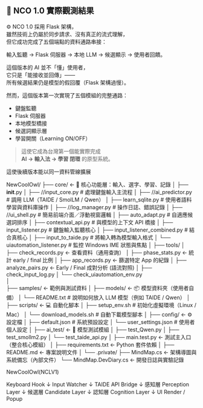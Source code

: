 ## 🔧 NCO 1.0 實際觀測結果

⚙️ NCO 1.0 採用 Flask 架構，  
雖然技術上仍屬於同步請求、沒有真正的流式理解，  
但它成功完成了五個端點的資料通路串接：

輸入監聽 → Flask 伺服器 → 本地 LLM → 候選顯示 → 使用者回饋。

這個版本的 AI 並不「懂」使用者，  
它只是「能接收並回傳」——  
所有候選結果仍是模型的假回覆（Flask 架構過慢）。

然而，這個版本第一次實現了五個模組的完整通路：
- 鍵盤監聽  
- Flask 伺服器  
- 本地模型橋接  
- 候選詞顯示層  
- 學習開關（Learning ON/OFF）

> 這使它成為台灣第一個能實際完成  
> **AI → 輸入法 → 學習 閉環** 的原型系統。

這使後續版本能以同一資料管線擴展

NewCoolOwl/
├── core/                             ← 🧠 核心功能層：輸入、選字、學習、記錄
│   ├── __init__.py
│   ├── //input_core.py                  # 處理鍵盤輸入主流程
│   ├── //ai_predictor.py                # 調用 LLM（TAIDE / SmolLM / Qwen）
│   ├── learn_sqlite.py                # 使用者語料學習與資料庫操作
│   ├── //log_manager.py                 # 操作日誌、錯誤記錄
│   ├── //ui_shell.py                    # 簡易前端介面／浮動視窗邏輯
│   ├── auto_adapt.py                  # 自適應候選詞排序
│   ├── contextual_api.py              # 與模型的上下文 API 橋接
│   ├── input_listener.py              # 鍵盤輸入監聽核心
│   ├── input_listener_combined.py     # 結合真核心
│   ├── input_to_taide.py              # 將輸入轉為模型輸入格式
│   └── uiautomation_listener.py       # 監控 Windows IME 狀態與焦點
│
├── tools/
│   ├── check_records.py               ← 查看資料（通用查詢）
│   ├── phase_stats.py                 ← 統計 early / final 比例
│   ├── app_records.py                 ← 篩選特定 App 的紀錄
│   ├── analyze_pairs.py               ← Early / Final 成對分析 (語流對照)
│   ├── check_input_log.py
│   └── check_uiautomation_env.py    
│   
├── samples/                           ← 範例與測試資料
│
├── models/                            ← 📦 模型資料夾（使用者自備）
│   └── README.txt                     # 說明如何放入 LLM 模型（例如 TAIDE / Qwen）
│
├── scripts/                           ← 💻 自動化腳本
│   ├── setup_env.sh                   # 初始化虛擬環境（Linux / Mac）
│   └── download_models.sh             # 自動下載模型腳本
│
├── config/                            ← ⚙️ 設定檔
│   ├── default.json                   # 系統預設設定
│   └── user_settings.json             # 使用者個人設定
│
├── ai_test/                           ← 🤖 模型測試模組
│   ├── test_Qwen.py
│   ├── test_smollm2.py
│   └── test_taide_api.py
│
├── main.test.py                       ← 測試主入口（整合核心模組）
│
├── requirements.txt                   ← Python 套件依賴
│
├── README.md                          ← 專案說明文件
│
└── .private/
      ├── MindMap.cs                         ← 架構導圖與系統備忘（內部文件）
      └── MindMap.DevDiary.cs                ← 開發日誌與實驗記錄

NewCoolOwl(NCLV1)

Keyboard Hook
   ↓
Input Watcher
   ↓
TAIDE API Bridge
   ↓
感知層 Perception Layer 
   ↓
候選層 Candidate Layer
   ↓
認知層 Cognition Layer
   ↓
UI Render / Popup